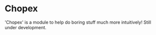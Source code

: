 # Chopex
'Chopex' is a module to help do boring stuff much more intuitively! Still under development.
